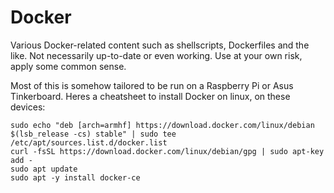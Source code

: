 # Docker
Various Docker-related content such as shellscripts, Dockerfiles and the like. Not necessarily up-to-date or even working. Use at your own risk, apply some common sense.

Most of this is somehow tailored to be run on a Raspberry Pi or Asus Tinkerboard. Heres a cheatsheet to install Docker on linux, on these devices: 

```
sudo echo "deb [arch=armhf] https://download.docker.com/linux/debian $(lsb_release -cs) stable" | sudo tee /etc/apt/sources.list.d/docker.list
curl -fsSL https://download.docker.com/linux/debian/gpg | sudo apt-key add -
sudo apt update
sudo apt -y install docker-ce
```
